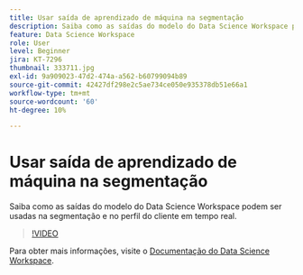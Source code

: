 ```yaml
---
title: Usar saída de aprendizado de máquina na segmentação
description: Saiba como as saídas do modelo do Data Science Workspace podem ser usadas na segmentação e no perfil do cliente em tempo real.
feature: Data Science Workspace
role: User
level: Beginner
jira: KT-7296
thumbnail: 333711.jpg
exl-id: 9a909023-47d2-474a-a562-b60799094b89
source-git-commit: 42427df298e2c5ae734ce050e935378db51e66a1
workflow-type: tm+mt
source-wordcount: '60'
ht-degree: 10%

---
```


# Usar saída de aprendizado de máquina na segmentação

Saiba como as saídas do modelo do Data Science Workspace podem ser usadas na segmentação e no perfil do cliente em tempo real.

>[!VIDEO](https://video.tv.adobe.com/v/333711)

Para obter mais informações, visite o [Documentação do Data Science Workspace](https://experienceleague.adobe.com/docs/experience-platform/data-science-workspace/home.html?lang=pt-BR).
